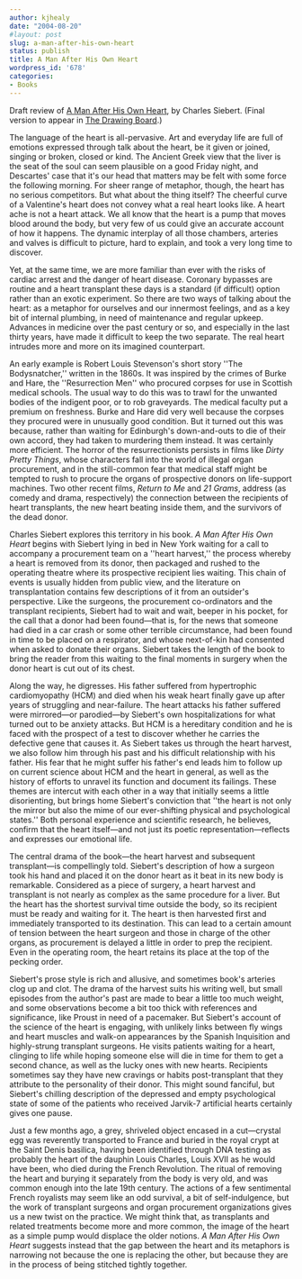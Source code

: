 ```yaml
---
author: kjhealy
date: "2004-08-20"
#layout: post
slug: a-man-after-his-own-heart
status: publish
title: A Man After His Own Heart
wordpress_id: '678'
categories:
- Books
---
```


Draft review of [A Man After His Own Heart](http://www.amazon.com/exec/obidos/ASIN/1565847709/ref=nosim/), by Charles Siebert. (Final version to appear in [The Drawing Board](http://www.econ.usyd.edu.au/drawingboard/).)

The language of the heart is all-pervasive. Art and everyday life are full of emotions expressed through talk about the heart, be it given or joined, singing or broken, closed or kind. The Ancient Greek view that the liver is the seat of the soul can seem plausible on a good Friday night, and Descartes' case that it's our head that matters may be felt with some force the following morning. For sheer range of metaphor, though, the heart has no serious competitors. But what about the thing itself? The cheerful curve of a Valentine's heart does not convey what a real heart looks like. A heart ache is not a heart attack. We all know that the heart is a pump that moves blood around the body, but very few of us could give an accurate account of how it happens. The dynamic interplay of all those chambers, arteries and valves is difficult to picture, hard to explain, and took a very long time to discover.

Yet, at the same time, we are more familiar than ever with the risks of cardiac arrest and the danger of heart disease. Coronary bypasses are routine and a heart transplant these days is a standard (if difficult) option rather than an exotic experiment. So there are two ways of talking about the heart: as a metaphor for ourselves and our innermost feelings, and as a key bit of internal plumbing, in need of maintenance and regular upkeep. Advances in medicine over the past century or so, and especially in the last thirty years, have made it difficult to keep the two separate. The real heart intrudes more and more on its imagined counterpart.

An early example is Robert Louis Stevenson's short story ''The Bodysnatcher,'' written in the 1860s. It was inspired by the crimes of Burke and Hare, the ''Resurrection Men'' who procured corpses for use in Scottish medical schools. The usual way to do this was to trawl for the unwanted bodies of the indigent poor, or to rob graveyards. The medical faculty put a premium on freshness. Burke and Hare did very well because the corpses they procured were in unusually good condition. But it turned out this was because, rather than waiting for Edinburgh's down-and-outs to die of their own accord, they had taken to murdering them instead. It was certainly more efficient. The horror of the resurrectionists persists in films like *Dirty Pretty Things*, whose characters fall into the world of illegal organ procurement, and in the still-common fear that medical staff might be tempted to rush to procure the organs of prospective donors on life-support machines. Two other recent films, *Return to Me* and *21 Grams*, address (as comedy and drama, respectively) the connection between the recipients of heart transplants, the new heart beating inside them, and the survivors of the dead donor.

Charles Siebert explores this territory in his book. *A Man After His Own Heart* begins with Siebert lying in bed in New York waiting for a call to accompany a procurement team on a ''heart harvest,'' the process whereby a heart is removed from its donor, then packaged and rushed to the operating theatre where its prospective recipient lies waiting. This chain of events is usually hidden from public view, and the literature on transplantation contains few descriptions of it from an outsider's perspective. Like the surgeons, the procurement co-ordinators and the transplant recipients, Siebert had to wait and wait, beeper in his pocket, for the call that a donor had been found—that is, for the news that someone had died in a car crash or some other terrible circumstance, had been found in time to be placed on a respirator, and whose next-of-kin had consented when asked to donate their organs. Siebert takes the length of the book to bring the reader from this waiting to the final moments in surgery when the donor heart is cut out of its chest.

Along the way, he digresses. His father suffered from hypertrophic cardiomyopathy (HCM) and died when his weak heart finally gave up after years of struggling and near-failure. The heart attacks his father suffered were mirrored—or parodied—by Siebert's own hospitalizations for what turned out to be anxiety attacks. But HCM is a hereditary condition and he is faced with the prospect of a test to discover whether he carries the defective gene that causes it. As Siebert takes us through the heart harvest, we also follow him through his past and his difficult relationship with his father. His fear that he might suffer his father's end leads him to follow up on current science about HCM and the heart in general, as well as the history of efforts to unravel its function and document its failings. These themes are intercut with each other in a way that initially seems a little disorienting, but brings home Siebert's conviction that ''the heart is not only the mirror but also the mime of our ever-shifting physical and psychological states.'' Both personal experience and scientific research, he believes, confirm that the heart itself—and not just its poetic representation—reflects and expresses our emotional life.

The central drama of the book—the heart harvest and subsequent transplant—is compellingly told. Siebert's description of how a surgeon took his hand and placed it on the donor heart as it beat in its new body is remarkable. Considered as a piece of surgery, a heart harvest and transplant is not nearly as complex as the same procedure for a liver. But the heart has the shortest survival time outside the body, so its recipient must be ready and waiting for it. The heart is then harvested first and immediately transported to its destination. This can lead to a certain amount of tension between the heart surgeon and those in charge of the other organs, as procurement is delayed a little in order to prep the recipient. Even in the operating room, the heart retains its place at the top of the pecking order.

Siebert's prose style is rich and allusive, and sometimes book's arteries clog up and clot. The drama of the harvest suits his writing well, but small episodes from the author's past are made to bear a little too much weight, and some observations become a bit too thick with references and significance, like Proust in need of a pacemaker. But Siebert's account of the science of the heart is engaging, with unlikely links between fly wings and heart muscles and walk-on appearances by the Spanish Inquisition and highly-strung transplant surgeons. He visits patients waiting for a heart, clinging to life while hoping someone else will die in time for them to get a second chance, as well as the lucky ones with new hearts. Recipients sometimes say they have new cravings or habits post-transplant that they attribute to the personality of their donor. This might sound fanciful, but Siebert's chilling description of the depressed and empty psychological state of some of the patients who received Jarvik-7 artificial hearts certainly gives one pause.

Just a few months ago, a grey, shriveled object encased in a cut—crystal egg was reverently transported to France and buried in the royal crypt at the Saint Denis basilica, having been identified through DNA testing as probably the heart of the dauphin Louis Charles, Louis XVII as he would have been, who died during the French Revolution. The ritual of removing the heart and burying it separately from the body is very old, and was common enough into the late 19th century. The actions of a few sentimental French royalists may seem like an odd survival, a bit of self-indulgence, but the work of transplant surgeons and organ procurement organizations gives us a new twist on the practice. We might think that, as transplants and related treatments become more and more common, the image of the heart as a simple pump would displace the older notions. *A Man After His Own Heart* suggests instead that the gap between the heart and its metaphors is narrowing not because the one is replacing the other, but because they are in the process of being stitched tightly together.

